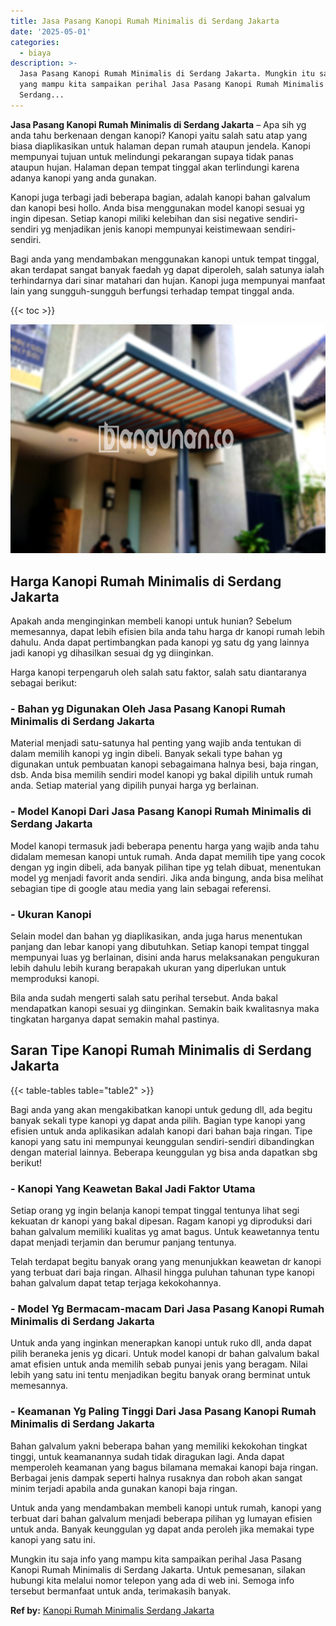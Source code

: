 ```yaml
---
title: Jasa Pasang Kanopi Rumah Minimalis di Serdang Jakarta
date: '2025-05-01'
categories:
  - biaya
description: >-
  Jasa Pasang Kanopi Rumah Minimalis di Serdang Jakarta. Mungkin itu saja info
  yang mampu kita sampaikan perihal Jasa Pasang Kanopi Rumah Minimalis di
  Serdang...
---
```


**Jasa Pasang Kanopi Rumah Minimalis di Serdang Jakarta** – Apa sih yg anda tahu berkenaan dengan kanopi? Kanopi yaitu salah satu atap yang biasa diaplikasikan untuk halaman depan rumah ataupun jendela. Kanopi mempunyai tujuan untuk melindungi pekarangan supaya tidak panas ataupun hujan. Halaman depan tempat tinggal akan terlindungi karena adanya kanopi yang anda gunakan.

Kanopi juga terbagi jadi beberapa bagian, adalah kanopi bahan galvalum dan kanopi besi hollo. Anda bisa menggunakan model kanopi sesuai yg ingin dipesan. Setiap kanopi miliki kelebihan dan sisi negative sendiri-sendiri yg menjadikan jenis kanopi mempunyai keistimewaan sendiri-sendiri.

Bagi anda yang mendambakan menggunakan kanopi untuk tempat tinggal, akan terdapat sangat banyak faedah yg dapat diperoleh, salah satunya ialah terhindarnya dari sinar matahari dan hujan. Kanopi juga mempunyai manfaat lain yang sungguh-sungguh berfungsi terhadap tempat tinggal anda.

{{< toc >}}

![Jasa Pasang Kanopi Rumah Minimalis di Serdang Jakarta](/images/harga-kanopi-minimalis-54.png)

## Harga Kanopi Rumah Minimalis di Serdang Jakarta

Apakah anda menginginkan membeli kanopi untuk hunian? Sebelum memesannya, dapat lebih efisien bila anda tahu harga dr kanopi rumah lebih dahulu. Anda dapat pertimbangkan pada kanopi yg satu dg yang lainnya jadi kanopi yg dihasilkan sesuai dg yg diinginkan.

Harga kanopi terpengaruh oleh salah satu faktor, salah satu diantaranya sebagai berikut:

### \- Bahan yg Digunakan Oleh Jasa Pasang Kanopi Rumah Minimalis di Serdang Jakarta

Material menjadi satu-satunya hal penting yang wajib anda tentukan di dalam memilih kanopi yg ingin dibeli. Banyak sekali type bahan yg digunakan untuk pembuatan kanopi sebagaimana halnya besi, baja ringan, dsb. Anda bisa memilih sendiri model kanopi yg bakal dipilih untuk rumah anda. Setiap material yang dipilih punyai harga yg berlainan.

### \- Model Kanopi Dari Jasa Pasang Kanopi Rumah Minimalis di Serdang Jakarta

Model kanopi termasuk jadi beberapa penentu harga yang wajib anda tahu didalam memesan kanopi untuk rumah. Anda dapat memilih tipe yang cocok dengan yg ingin dibeli, ada banyak pilihan tipe yg telah dibuat, menentukan model yg menjadi favorit anda sendiri. Jika anda bingung, anda bisa melihat sebagian tipe di google atau media yang lain sebagai referensi.

### \- Ukuran Kanopi

Selain model dan bahan yg diaplikasikan, anda juga harus menentukan panjang dan lebar kanopi yang dibutuhkan. Setiap kanopi tempat tinggal mempunyai luas yg berlainan, disini anda harus melaksanakan pengukuran lebih dahulu lebih kurang berapakah ukuran yang diperlukan untuk memproduksi kanopi.

Bila anda sudah mengerti salah satu perihal tersebut. Anda bakal mendapatkan kanopi sesuai yg diinginkan. Semakin baik kwalitasnya maka tingkatan harganya dapat semakin mahal pastinya.

## Saran Tipe Kanopi Rumah Minimalis di Serdang Jakarta

{{< table-tables table="table2" >}}

Bagi anda yang akan mengakibatkan kanopi untuk gedung dll, ada begitu banyak sekali type kanopi yg dapat anda pilih. Bagian type kanopi yang efisien untuk anda aplikasikan adalah kanopi dari bahan baja ringan. Tipe kanopi yang satu ini mempunyai keunggulan sendiri-sendiri dibandingkan dengan material lainnya. Beberapa keunggulan yg bisa anda dapatkan sbg berikut!

### \- Kanopi Yang Keawetan Bakal Jadi Faktor Utama

Setiap orang yg ingin belanja kanopi tempat tinggal tentunya lihat segi kekuatan dr kanopi yang bakal dipesan. Ragam kanopi yg diproduksi dari bahan galvalum memiliki kualitas yg amat bagus. Untuk keawetannya tentu dapat menjadi terjamin dan berumur panjang tentunya.

Telah terdapat begitu banyak orang yang menunjukkan keawetan dr kanopi yang terbuat dari baja ringan. Alhasil hingga puluhan tahunan type kanopi bahan galvalum dapat tetap terjaga kekokohannya.

### \- Model Yg Bermacam-macam Dari Jasa Pasang Kanopi Rumah Minimalis di Serdang Jakarta

Untuk anda yang inginkan menerapkan kanopi untuk ruko dll, anda dapat pilih beraneka jenis yg dicari. Untuk model kanopi dr bahan galvalum bakal amat efisien untuk anda memilih sebab punyai jenis yang beragam. Nilai lebih yang satu ini tentu menjadikan begitu banyak orang berminat untuk memesannya.

### \- Keamanan Yg Paling Tinggi Dari Jasa Pasang Kanopi Rumah Minimalis di Serdang Jakarta

Bahan galvalum yakni beberapa bahan yang memiliki kekokohan tingkat tinggi, untuk keamanannya sudah tidak diragukan lagi. Anda dapat memperoleh keamanan yang bagus bilamana memakai kanopi baja ringan. Berbagai jenis dampak seperti halnya rusaknya dan roboh akan sangat minim terjadi apabila anda gunakan kanopi baja ringan.

Untuk anda yang mendambakan membeli kanopi untuk rumah, kanopi yang terbuat dari bahan galvalum menjadi beberapa pilihan yg lumayan efisien untuk anda. Banyak keunggulan yg dapat anda peroleh jika memakai type kanopi yang satu ini.

Mungkin itu saja info yang mampu kita sampaikan perihal Jasa Pasang Kanopi Rumah Minimalis di Serdang Jakarta. Untuk pemesanan, silakan hubungi kita melalui nomor telepon yang ada di web ini. Semoga info tersebut bermanfaat untuk anda, terimakasih banyak.

**Ref by:**  [Kanopi Rumah Minimalis Serdang Jakarta](https://id.wikipedia.org/wiki/Kanopi)
